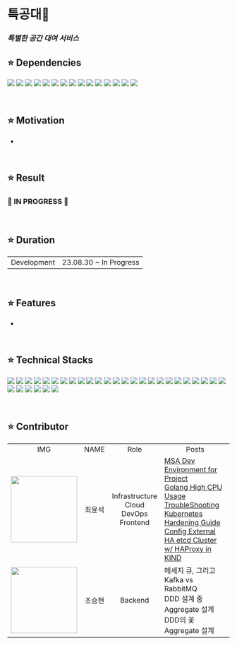 # 특공대🚀

### **_특별한 공간 대여 서비스_**

## ⭐ Dependencies

<img src="https://img.shields.io/badge/18.2.0-61DAFB?style=flat&logo=react&logoColor=white&label=REACT"/> <img src="https://img.shields.io/badge/16-009639?style=flat&label=NPM"/> <img src="https://img.shields.io/badge/17-437291?style=flat&logo=openjdk&logoColor=white&label=OPENJDK"/> <img src="https://img.shields.io/badge/7.4.2-02303A?style=flat&logo=gradle&logoColor=white&label=GRADLE"/> <img src="https://img.shields.io/badge/2.7.16-6DB33F?style=flat&logo=springboot&logoColor=white&label=SPRING BOOT"/> <img src="https://img.shields.io/badge/24.0.6-2496ED?style=flat&logo=docker&logoColor=white&label=DOCKER"/> <img src="https://img.shields.io/badge/1.28.1-326CE5?style=flat&logo=kubernetes&logoColor=white&label=KUBERNETES"/> <img src="https://img.shields.io/badge/3.4.26-419EDA?style=flat&logo=etcd&logoColor=white&label=ETCD"/> <img src="https://img.shields.io/badge/1.19-466BB0?style=flat&logo=istio&logoColor=white&label=ISTIO"/> <img src="https://img.shields.io/badge/22.04-E95420?style=flat&logo=ubuntu&logoColor=white&label=UBUNTU"/> <img src="https://img.shields.io/badge/2.8.0-61DAFB?style=flat&label=HAPROXY"/> <img src="https://img.shields.io/badge/1.5.7-844FBA?style=flat&logo=terraform&logoColor=white&label=TERRAFORM"/> <img src="https://img.shields.io/badge/3.12-FF6600?style=flat&logo=rabbitmq&logoColor=white&label=RABBITMQ"/> <img src="https://img.shields.io/badge/2.414.2-D24939?style=flat&logo=jenkins&logoColor=white&label=JENKINS"/> <img src="https://img.shields.io/badge/2.9-EF7B4D?style=flat&logo=argo&logoColor=white&label=ARGOCD"/> 

<br/>

## ⭐ Motivation

-

</br>

## ⭐ Result

### 🚀 IN PROGRESS 🚀

</br>

## ⭐ Duration

<table>
<tr>
<td align=center>
Development
</td>
<td align=center>
23.08.30 ~ In Progress
</td>
</tr>
</table>

</br>

## ⭐ Features

-

</br>

## ⭐ Technical Stacks

<img src="https://img.shields.io/badge/React-61DAFB?style=for-the-badge&logo=React&logoColor=black"> <img src="https://img.shields.io/badge/HTML-E34F26?style=for-the-badge&logo=html5&logoColor=black"> <img src="https://img.shields.io/badge/CSS-1572B6?style=for-the-badge&logo=css3&logoColor=black"> <img src="https://img.shields.io/badge/MySQL-4479A1?style=for-the-badge&logo=mysql&logoColor=white"> <img src="https://img.shields.io/badge/Docker-2496ED?style=for-the-badge&logo=Docker&logoColor=white"> <img src="https://img.shields.io/badge/Kubernetes-326CE5?style=for-the-badge&logo=Kubernetes&logoColor=white"> <img src="https://img.shields.io/badge/OpenJDK-437291?style=for-the-badge&logo=openjdk&logoColor=white"> <img src="https://img.shields.io/badge/Gradle-02303A?style=for-the-badge&logo=gradle&logoColor=white"> <img src="https://img.shields.io/badge/Spring Boot-6DB33F?style=for-the-badge&logo=springboot&logoColor=white"> <img src="https://img.shields.io/badge/ETCD6-419EDA?style=for-the-badge&logo=etcd&logoColor=white"> <img src="https://img.shields.io/badge/Istio-466BB0?style=for-the-badge&logo=isito&logoColor=white"> <img src="https://img.shields.io/badge/Ubuntu-E95420?style=for-the-badge&logo=ubuntu&logoColor=white"> <img src="https://img.shields.io/badge/HAProxy-61DAFB?style=for-the-badge"> <img src="https://img.shields.io/badge/RabbitMQ-FF6600?style=for-the-badge&logo=rabbitmq&logoColor=white"> <img src="https://img.shields.io/badge/Jenkins-D24939?style=for-the-badge&logo=jenkins&logoColor=white"> <img src="https://img.shields.io/badge/ArgoCD-EF7B4D?style=for-the-badge&logo=argo&logoColor=white"> <img src="https://img.shields.io/badge/Docker Compose-61DAFB?style=for-the-badge"> <img src="https://img.shields.io/badge/MySQL-4479A1?style=for-the-badge&logo=mysql&logoColor=white"> <img src="https://img.shields.io/badge/Containerd-575757?style=for-the-badge&logo=Containerd&logoColor=white"> <img src="https://img.shields.io/badge/Kubeadm-575757?style=for-the-badge"> <img src="https://img.shields.io/badge/Terraform-7B42BC?style=for-the-badge&logo=Terraform&logoColor=white"> <img src="https://img.shields.io/badge/Nginx-009639?style=for-the-badge&logo=Nginx&logoColor=white"> <img src="https://img.shields.io/badge/HAProxy-2496ED?style=for-the-badge&logoColor=white"> <img src="https://img.shields.io/badge/Git-F05032?style=for-the-badge&logo=Git&logoColor=white"> <img src="https://img.shields.io/badge/Github-181717?style=for-the-badge&logo=Github&logoColor=white"> <img src="https://img.shields.io/badge/EC2-FF9900?style=for-the-badge&logo=Amazon EC2&logoColor=white"> <img src="https://img.shields.io/badge/ELB-FF9900?style=for-the-badge&logo=Amazon&logoColor=white"> <img src="https://img.shields.io/badge/EBS-FF9900?style=for-the-badge&logo=Amazon&logoColor=white"> <img src="https://img.shields.io/badge/EIP-FF9900?style=for-the-badge&logo=Amazon&logoColor=white"> <img src="https://img.shields.io/badge/VPC-FF9900?style=for-the-badge&logo=Amazon&logoColor=white"> <img src="https://img.shields.io/badge/ROUTE53-4053D6?style=for-the-badge&logo=Amazon&logoColor=white">

</br>

## ⭐ Contributor

<table>
  <tr>
    <td align=center>
      IMG
    </td>
    <td align=center>
      NAME
    </td>
    <td align=center>
      Role
    </td>
    <td align=center>
      Posts
    </td>
  </tr>
  <tr>
    <td align=center>
      <img src="https://github.com/choigonyok/blog-project/assets/129271363/40334291-9fab-44f1-bacd-f06b56a0242d" height="150" width="150"/>
    </td>
    <td align=center>
      최윤석
    </td>
    <td align=center>
      <div>
        Infrastructure
      </div>
      <div>
        Cloud
      </div>
      <div>
        DevOps
      </div>
      <div>
        Frontend
      </div>
    </td>
    <td align=left>
      <div>        
        <a href="http://www.choigonyok.com/post/78">MSA Dev Environment for Project</a>
      </div>
      <div>
        <a href="http://www.choigonyok.com/post/80">Golang High CPU Usage TroubleShooting</a>
      </div>
      <div>
        <a href="http://www.choigonyok.com/post/82">Kubernetes Hardening Guide</a>
      </div>
      <div>
        <a href="http://www.choigonyok.com/post/84">Config External HA etcd Cluster w/ HAProxy in KIND</a>
      </div>
    </td>
  </tr>
  <tr>
    <td align=center>
      <img src="https://github.com/teukgongdae/teukgongdae/assets/129271363/03fb9748-f090-4a0d-bca0-261fb2032e82" height="150" width="150"/>
    </td>
    <td align=center>
      조승현
    </td>
    <td align=center>
      Backend
    </td>
    <td align=left>
      <div>
        메세지 큐, 그리고 Kafka vs RabbitMQ
      </div>
      <div>
        DDD 설계 중 Aggregate 설계 DDD의 꽃 Aggregate 설계 
      </div>
    </td>
  </tr>
</table>
